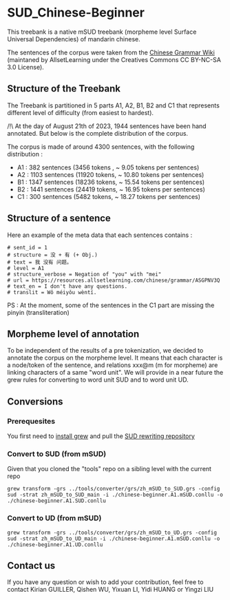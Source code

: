 # SUD_Chinese-Beginner

This treebank is a native mSUD treebank (morpheme level Surface Universal Dependencies) of mandarin chinese.

The sentences of the corpus were taken from the [Chinese Grammar Wiki](https://resources.allsetlearning.com/chinese/grammar/Main_Page) (maintaned by AllsetLearning under the Creatives Commons CC BY-NC-SA 3.0 License).

## Structure of the Treebank
The Treebank is partitioned in 5 parts A1, A2, B1, B2 and C1 that represents different level of difficulty (from easiest to hardest). 

/!\ At the day of August 21th of 2023, 1944 sentences have been hand annotated. But below is the complete distribution of the corpus. 

The corpus is made of around 4300 sentences, with the following distribution : 
- A1 : 382 sentences (3456 tokens , ~ 9.05 tokens per sentences)
- A2 : 1103 sentences (11920 tokens, ~ 10.80 tokens per sentences)
- B1 : 1347 sentences (18236 tokens, ~ 15.54 tokens per sentences)
- B2 : 1441 sentences (24419 tokens, ~ 16.95 tokens per sentences)
- C1 : 300 sentences (5482 tokens, ~ 18.27 tokens per sentences)

 

## Structure of a sentence
Here an example of the meta data that each sentences contains : 
```
# sent_id = 1
# structure = 没 + 有 (+ Obj.)
# text = 我 没有 问题。
# level = A1
# structure_verbose = Negation of "you" with "mei"
# url = https://resources.allsetlearning.com/chinese/grammar/ASGPNV3Q
# text_en = I don't have any questions.
# translit = Wǒ méiyǒu wèntí.
```

PS : At the moment, some of the sentences in the C1 part are missing the pinyin (transliteration)

## Morpheme level of annotation
To be independent of the results of a pre tokenization, we decided to annotate the corpus on the morpheme level. It means that each character is a node/token of the sentence, and relations xxx@m (m for morpheme) are linking characters of a same "word unit".
We will provide in a near future the grew rules for converting to word unit SUD and to word unit UD.

## Conversions
### Prerequesites
You first need to [install grew](https://grew.fr/usage/install/) and pull the [SUD rewriting repository](https://github.com/surfacesyntacticud/tools)
### Convert to SUD (from mSUD)
Given that you cloned the "tools" repo on a sibling level with the current repo 
```
grew transform -grs ../tools/converter/grs/zh_mSUD_to_SUD.grs -config sud -strat zh_mSUD_to_SUD_main -i ./chinese-beginner.A1.mSUD.conllu -o ./chinese-beginner.A1.SUD.conllu
```
### Convert to UD (from mSUD)
```
grew transform -grs ../tools/converter/grs/zh_mSUD_to_UD.grs -config sud -strat zh_mSUD_to_UD_main -i ./chinese-beginner.A1.mSUD.conllu -o ./chinese-beginner.A1.UD.conllu
```

## Contact us
If you have any question or wish to add your contribution, feel free to contact Kirian GUILLER, Qishen WU, Yixuan LI, Yidi HUANG or Yingzi LIU
